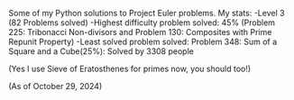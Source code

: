 Some of my Python solutions to Project Euler problems. 
My stats:
  -Level 3 (82 Problems solved) 
  -Highest difficulty problem solved: 45% (Problem 225: Tribonacci Non-divisors and Problem 130: Composites with Prime Repunit Property)
  -Least solved problem solved: Problem 348: Sum of a Square and a Cube(25%): Solved by 3308 people

(Yes I use Sieve of Eratosthenes for primes now, you should too!)

(As of October 29, 2024)
